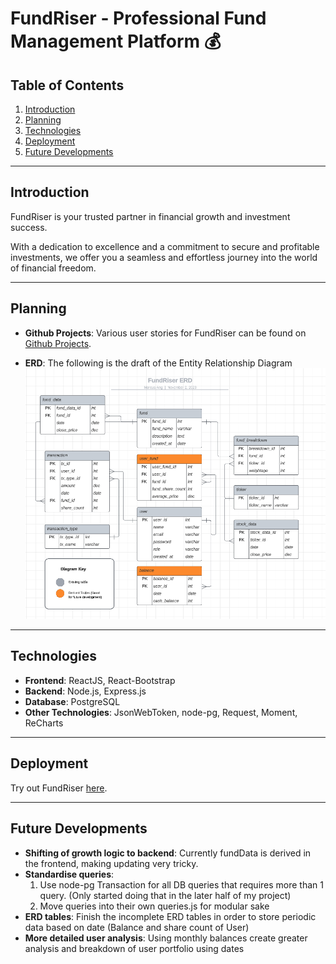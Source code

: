 # FundRiser - Professional Fund Management Platform 💰

## Table of Contents

1. [Introduction](#introduction)
2. [Planning](#planning)
3. [Technologies](#technologies)
4. [Deployment](#deployment)
5. [Future Developments](#future-developments)

---

## Introduction

FundRiser is your trusted partner in financial growth and investment success.

With a dedication to excellence and a commitment to secure and profitable investments, we offer you a seamless and effortless journey into the world of financial freedom.

---

## Planning

- **Github Projects**: Various user stories for FundRiser can be found on [Github Projects](https://github.com/users/marcusawd/projects/2).

- **ERD**: The following is the draft of the Entity Relationship Diagram
  ![ERD](./frontend/public/ERD.png)

---

## Technologies

- **Frontend**: ReactJS, React-Bootstrap
- **Backend**: Node.js, Express.js
- **Database**: PostgreSQL
- **Other Technologies**: JsonWebToken, node-pg, Request, Moment, ReCharts

---

## Deployment

Try out FundRiser [here]().

---

## Future Developments

- **Shifting of growth logic to backend**: Currently fundData is derived in the frontend, making updating very tricky.
- **Standardise queries**:
  1. Use node-pg Transaction for all DB queries that requires more than 1 query. (Only started doing that in the later half of my project)
  2. Move queries into their own queries.js for modular sake
- **ERD tables**: Finish the incomplete ERD tables in order to store periodic data based on date (Balance and share count of User)
- **More detailed user analysis**: Using monthly balances create greater analysis and breakdown of user portfolio using dates
